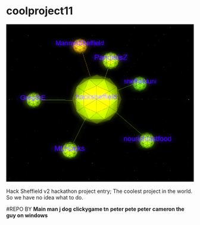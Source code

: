 # coolproject11

![HackSheffield](https://github.com/jamjar919/coolproject11/raw/master/HackSheffield.png)

Hack Sheffield v2 hackathon project entry;
The coolest project in the world.
So we have no idea what to do.

#REPO BY
	**Main man j dog**
	**clickygame tn**
	**peter pete peter**
	**cameron the guy on windows**
